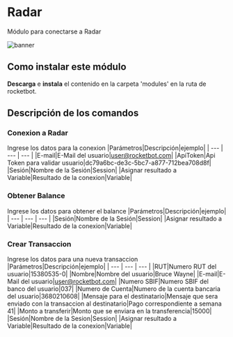 



# Radar
  
Módulo para conectarse a Radar  
  
![banner](/docs/imgs/Banner_Radar.png)
## Como instalar este módulo
  
__Descarga__ e __instala__ el contenido en la carpeta 'modules' en la ruta de rocketbot.  



## Descripción de los comandos

### Conexion a Radar
  
Ingrese los datos para la conexion
|Parámetros|Descripción|ejemplo|
| --- | --- | --- |
|E-mail|E-Mail del usuario|user@rocketbot.com|
|ApiToken|Api Token para validar usuario|dc79a6bc-de3c-5bc7-a877-712bea708d8f|
|Sesión|Nombre de la Sesión|Session|
|Asignar resultado a Variable|Resultado de la conexion|Variable|

### Obtener Balance
  
Ingrese los datos para obtener el balance
|Parámetros|Descripción|ejemplo|
| --- | --- | --- |
|Sesión|Nombre de la Sesión|Session|
|Asignar resultado a Variable|Resultado de la conexion|Variable|

### Crear Transaccion
  
Ingrese los datos para una nueva transaccion
|Parámetros|Descripción|ejemplo|
| --- | --- | --- |
|RUT|Numero RUT del usuario|15380535-0|
|Nombre|Nombre del usuario|Bruce Wayne|
|E-mail|E-Mail del usuario|user@rocketbot.com|
|Numero SBIF|Numero SBIF del banco del usuario|037|
|Numero de Cuenta|Numero de la cuenta bancaria del usuario|3680210608|
|Mensaje para el destinatario|Mensaje que sera enviado con la transaccion al destinatario|Pago correspondiente a semana 41|
|Monto a transferir|Monto que se enviara en la transferencia|15000|
|Sesión|Nombre de la Sesion|Session|
|Asignar resultado a Variable|Resultado de la conexion|Variable|
